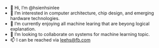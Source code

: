 - 👋 Hi, I’m @hsienhsinlee
- 👀 I’m interested in computer architecture, chip design, and emerging hardware technologies.
- 🌱 I’m currently enjoying all machine learing that are beyong logical explanation.
- 💞️ I’m looking to collaborate on systems for machine learning topic.
- 📫 I can be reached via leehs@fb.com

<!---
hsienhsinlee/hsienhsinlee is a ✨ special ✨ repository because its `README.md` (this file) appears on your GitHub profile.
You can click the Preview link to take a look at your changes.
--->
